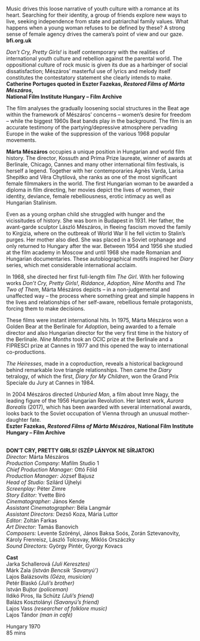 Music drives this loose narrative of youth culture with a romance at its heart. Searching for their identity, a group of friends explore new ways to live, seeking independence from state and patriarchal family values. What happens when a young woman refuses to be defined by these? A strong sense of female agency drives the camera’s point of view and our gaze.<br>
**bfi.org.uk**

_Don’t Cry, Pretty Girls!_ is itself contemporary with the realities of international youth culture and rebellion against the parental world. The oppositional culture of rock music is given its due as a harbinger of social dissatisfaction; Mészáros’ masterful use of lyrics and melody itself constitutes the contestatory statement she clearly intends to make.<br>
**Catherine Portuges quoted in Eszter Fazekas, _Restored Films of Márta Mészáros_,  
National Film Institute Hungary – Film Archive**

The film analyses the gradually loosening social structures in the Beat age within the framework of Mészáros’ concerns – women’s desire for freedom – while the biggest 1960s Beat bands play in the background. The film is an accurate testimony of the partying/depressive atmosphere pervading Europe in the wake of the suppression of the various 1968 popular movements.

**Márta Mészáros** occupies a unique position in Hungarian and world film history. The director, Kossuth and Prima Prize laureate, winner of awards at Berlinale, Chicago, Cannes and many other international film festivals, is herself a legend. Together with her contemporaries Agnès Varda, Larisa Shepitko and Věra Chytilová, she ranks as one of the most significant female filmmakers in the world. The first Hungarian woman to be awarded a diploma in film directing, her movies depict the lives of women, their identity, deviance, female rebelliousness, erotic intimacy as well as Hungarian Stalinism.

Even as a young orphan child she struggled with hunger and the vicissitudes of history. She was born in Budapest in 1931. Her father, the avant-garde sculptor László Mészáros, in fleeing fascism moved the family to Kirgizia, where on the outbreak of World War II he fell victim to Stalin’s purges. Her mother also died. She was placed in a Soviet orphanage and only returned to Hungary after the war. Between 1954 and 1956 she studied at the film academy in Moscow and until 1968 she made Romanian and Hungarian documentaries. These autobiographical motifs inspired her _Diary_ series, which met considerable international acclaim.

In 1968, she directed her first full-length film _The Girl_. With her following works _Don’t Cry, Pretty Girls!_, _Riddance_, _Adoption_, _Nine Months_ and _The Two of Them_, Márta Mészáros depicts – in a non-judgemental and unaffected way –  the process where something great and simple happens in the lives and relationships of her self-aware, rebellious female protagonists, forcing them to make decisions.

These films were instant international hits. In 1975, Márta Mészáros won a Golden Bear at the Berlinale for _Adoption_, being awarded to a female director and also Hungarian director for the very first time in the history of the Berlinale. _Nine Months_ took an OCIC prize at the Berlinale and a FIPRESCI prize at Cannes in 1977 and this opened the way to international co-productions.

_The Heiresses_, made in a coproduction, reveals a historical background behind remarkable love triangle relationships. Then came the _Diary_ tetralogy, of which the first, _Diary for My Children_, won the Grand Prix Speciale du Jury at Cannes in 1984.

In 2004 Mészáros directed _Unburied Man_, a film about Imre Nagy, the leading figure of the 1956 Hungarian Revolution. Her latest work, _Aurora Borealis_ (2017), which has been awarded with several international awards, looks back to the Soviet occupation of Vienna through an unusual mother-daughter fate.<br>
**Eszter Fazekas, _Restored Films of Márta Mészáros_, National Film Institute Hungary – Film Archive**<br>
<br>

**DON’T CRY, PRETTY GIRLS! (SZÉP LÁNYOK NE SÍRJATOK)**<br>
_Director:_ Márta Mészáros<br>
_Production Company:_ Mafilm Studio 1<br>
_Chief Production Manager:_ Ottó Föld<br>
_Production Manager:_ József Bajusz<br>
_Head of Studio:_ Szilárd Újhelyi<br>
_Screenplay:_ Péter Zimre<br>
_Story Editor:_ Yvette Bíró<br>
_Cinematographer:_ János Kende<br>
_Assistant Cinematographer:_ Béla Langmár<br>
_Assistant Directors:_ Dezső Koza, Mária Luttor<br>
_Editor:_ Zoltán Farkas<br>
_Art Director:_ Tamás Banovich<br>
_Composers:_ Levente Szörényi, János Baksa Soós, Zorán Sztevanovity, Károly Frenreisz, László Tolcsvay, Miklós Orszáczky<br>
_Sound Directors:_ György Pintér, Gyorgy Kovacs<br>

**Cast**<br>
Jarka Schallerová _(Juli Keresztes)_<br>
Márk Zala (_István Bencsik ‘Savanyú’)_<br>
Lajos Balázsovits _(Géza, musician)_<br>
Petér Blaskó _(Juli’s brother)_<br>
István Bujtor _(policeman)_<br>
Ildikó Piros, Ila Schütz _(Juli’s friend)_<br>
Balázs Kosztolányi _(Savanyú’s friend)_<br>
Lajos Vass _(researcher of folklore music)_<br>
Lajos Tándor _(man in café)_<br>

Hungary 1970<br>
85 mins
<!--stackedit_data:
eyJoaXN0b3J5IjpbLTE1ODQ0MTIzNzFdfQ==
-->